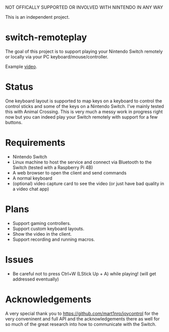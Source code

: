 NOT OFFICALLY SUPPORTED OR INVOLVED WITH NINTENDO IN ANY WAY

This is an independent project.

# switch-remoteplay

The goal of this project is to support playing your Nintendo Switch remotely or locally via your PC keyboard/mouse/controller.

Example [video](https://www.youtube.com/watch?v=TBqZRA1OZPU).

# Status
One keyboard layout is supported to map keys on a keyboard to control the control sticks and some of the keys on a Nintendo Switch. I've mainly tested this with Animal Crossing. This is very much a messy work in progress right now but you can indeed play your Switch remotely with support for a few buttons.

# Requirements
* Nintendo Switch
* Linux machine to host the service and connect via Bluetooth to the Switch (tested with a Raspberry Pi 4B)
* A web browser to open the client and send commands
* A normal keyboard
* (optional) video capture card to see the video (or just have bad quality in a video chat app)

# Plans
* Support gaming controllers.
* Support custom keyboard layouts.
* Show the video in the client.
* Support recording and running macros.

# Issues
* Be careful not to press Ctrl+W (LStick Up + A) while playing! (will get addressed eventually)

# Acknowledgements
A very special thank you to https://github.com/mart1nro/joycontrol for the very conveninent and full API and the acknowledgements there as well for so much of the great research into how to communicate with the Switch.
